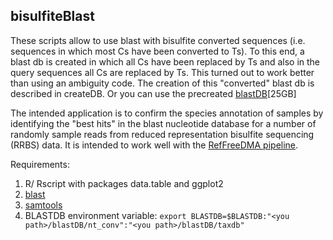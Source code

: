 ## bisulfiteBlast

These scripts allow to use blast with bisulfite converted sequences (i.e. sequences in which most Cs have been converted to Ts).
To this end, a blast db is created in which all Cs have been replaced by Ts and also in the query sequences all Cs are replaced by Ts. This turned out to work better than using an ambiguity code.
The creation of this "converted" blast db is described in createDB. Or you can use the precreated [blastDB](http://www.biomedical-sequencing.at/bocklab/papers/klughammer2015/resources/blastDB.tar.gz)[25GB]

The intended application is to confirm the species annotation of samples by identifying the "best hits" in the blast nucleotide database for a number of randomly sample reads from reduced representation bisulfite sequencing (RRBS) data. It is intended to work well with the [RefFreeDMA pipeline](https://github.com/jklughammer/RefFreeDMA). 

Requirements:
1. R/ Rscript with packages data.table and ggplot2
2. [blast](https://ftp.ncbi.nlm.nih.gov/blast/executables/blast+/LATEST/)
3. [samtools](http://www.htslib.org/download/)
4. BLASTDB environment variable: `export BLASTDB=$BLASTDB:"<you path>/blastDB/nt_conv":"<you path>/blastDB/taxdb"`
